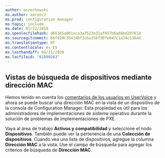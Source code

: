 ```yaml
---
author: aczechowski
ms.author: aaroncz
ms.prod: configuration-manager
ms.topic: include
ms.date: 01/22/2019
ms.openlocfilehash: d65165a961aca3a7523e31af057b6ad4bd20761d
ms.sourcegitcommit: bbf820c35414bf2cba356f30fe047c1a34c5384d
ms.translationtype: HT
ms.contentlocale: es-ES
ms.lasthandoff: 04/21/2020
ms.locfileid: "81699263"
---
```

## <a name="search-device-views-using-mac-address"></a><a name="bkmk_mac"></a> Vistas de búsqueda de dispositivos mediante dirección MAC
<!--3600878-->

Hemos tenido en cuenta los [comentarios de los usuarios en UserVoice](https://configurationmanager.uservoice.com/forums/300492-ideas/suggestions/14765880-console-device-view-should-allow-search-filter-by) y ahora se puede buscar una dirección MAC en la vista de un dispositivo de la consola de Configuration Manager. Esta propiedad es útil para los administradores de implementaciones de sistema operativo durante la solución de problemas de implementaciones de PXE.

Vaya al área de trabajo **Activos y compatibilidad** y seleccione el nodo **Dispositivos**. También puede ver la pertenencia de una **Colección de dispositivos**. Cuando vea una lista de dispositivos, agregue la columna **Dirección MAC** a la vista. Use el campo de búsqueda para agregar los criterios de búsqueda de **Dirección MAC**. 


